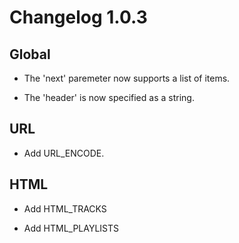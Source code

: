 # Changelog 1.0.3

## Global

- The 'next' paremeter now supports a list of items.

- The 'header' is now specified as a string.

## URL

- Add URL_ENCODE.

## HTML

- Add HTML_TRACKS

- Add HTML_PLAYLISTS
